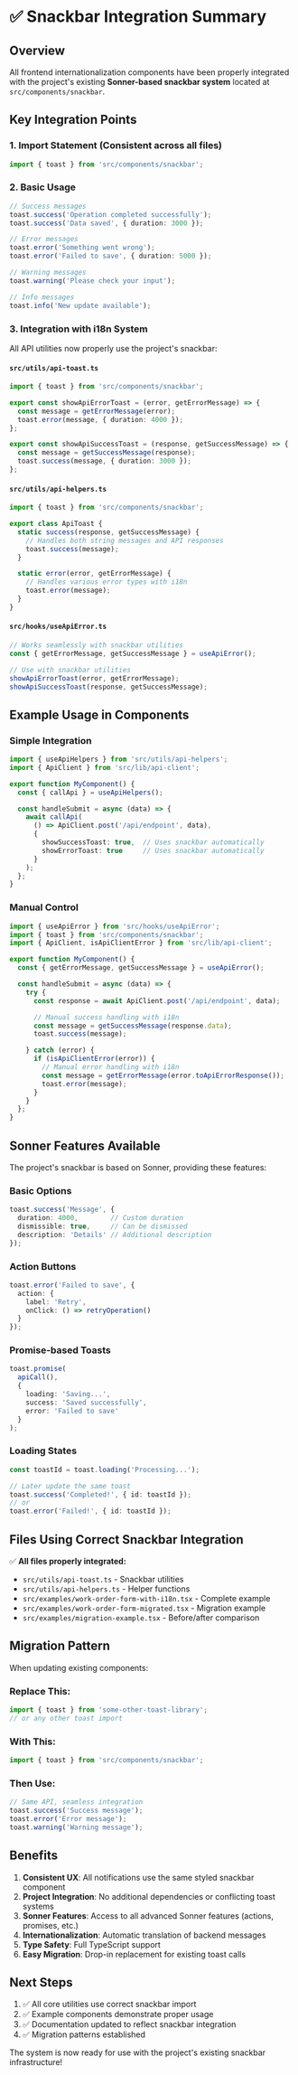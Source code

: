 # ✅ Snackbar Integration Summary

## Overview

All frontend internationalization components have been properly integrated with the project's existing **Sonner-based snackbar system** located at `src/components/snackbar`.

## Key Integration Points

### 1. Import Statement (Consistent across all files)
```typescript
import { toast } from 'src/components/snackbar';
```

### 2. Basic Usage
```typescript
// Success messages
toast.success('Operation completed successfully');
toast.success('Data saved', { duration: 3000 });

// Error messages
toast.error('Something went wrong');
toast.error('Failed to save', { duration: 5000 });

// Warning messages
toast.warning('Please check your input');

// Info messages
toast.info('New update available');
```

### 3. Integration with i18n System

All API utilities now properly use the project's snackbar:

#### `src/utils/api-toast.ts`
```typescript
import { toast } from 'src/components/snackbar';

export const showApiErrorToast = (error, getErrorMessage) => {
  const message = getErrorMessage(error);
  toast.error(message, { duration: 4000 });
};

export const showApiSuccessToast = (response, getSuccessMessage) => {
  const message = getSuccessMessage(response);
  toast.success(message, { duration: 3000 });
};
```

#### `src/utils/api-helpers.ts`
```typescript
import { toast } from 'src/components/snackbar';

export class ApiToast {
  static success(response, getSuccessMessage) {
    // Handles both string messages and API responses
    toast.success(message);
  }

  static error(error, getErrorMessage) {
    // Handles various error types with i18n
    toast.error(message);
  }
}
```

#### `src/hooks/useApiError.ts`
```typescript
// Works seamlessly with snackbar utilities
const { getErrorMessage, getSuccessMessage } = useApiError();

// Use with snackbar utilities
showApiErrorToast(error, getErrorMessage);
showApiSuccessToast(response, getSuccessMessage);
```

## Example Usage in Components

### Simple Integration
```typescript
import { useApiHelpers } from 'src/utils/api-helpers';
import { ApiClient } from 'src/lib/api-client';

export function MyComponent() {
  const { callApi } = useApiHelpers();

  const handleSubmit = async (data) => {
    await callApi(
      () => ApiClient.post('/api/endpoint', data),
      {
        showSuccessToast: true,  // Uses snackbar automatically
        showErrorToast: true     // Uses snackbar automatically
      }
    );
  };
}
```

### Manual Control
```typescript
import { useApiError } from 'src/hooks/useApiError';
import { toast } from 'src/components/snackbar';
import { ApiClient, isApiClientError } from 'src/lib/api-client';

export function MyComponent() {
  const { getErrorMessage, getSuccessMessage } = useApiError();

  const handleSubmit = async (data) => {
    try {
      const response = await ApiClient.post('/api/endpoint', data);

      // Manual success handling with i18n
      const message = getSuccessMessage(response.data);
      toast.success(message);

    } catch (error) {
      if (isApiClientError(error)) {
        // Manual error handling with i18n
        const message = getErrorMessage(error.toApiErrorResponse());
        toast.error(message);
      }
    }
  };
}
```

## Sonner Features Available

The project's snackbar is based on Sonner, providing these features:

### Basic Options
```typescript
toast.success('Message', {
  duration: 4000,        // Custom duration
  dismissible: true,     // Can be dismissed
  description: 'Details' // Additional description
});
```

### Action Buttons
```typescript
toast.error('Failed to save', {
  action: {
    label: 'Retry',
    onClick: () => retryOperation()
  }
});
```

### Promise-based Toasts
```typescript
toast.promise(
  apiCall(),
  {
    loading: 'Saving...',
    success: 'Saved successfully',
    error: 'Failed to save'
  }
);
```

### Loading States
```typescript
const toastId = toast.loading('Processing...');

// Later update the same toast
toast.success('Completed!', { id: toastId });
// or
toast.error('Failed!', { id: toastId });
```

## Files Using Correct Snackbar Integration

✅ **All files properly integrated:**
- `src/utils/api-toast.ts` - Snackbar utilities
- `src/utils/api-helpers.ts` - Helper functions
- `src/examples/work-order-form-with-i18n.tsx` - Complete example
- `src/examples/work-order-form-migrated.tsx` - Migration example
- `src/examples/migration-example.tsx` - Before/after comparison

## Migration Pattern

When updating existing components:

### Replace This:
```typescript
import { toast } from 'some-other-toast-library';
// or any other toast import
```

### With This:
```typescript
import { toast } from 'src/components/snackbar';
```

### Then Use:
```typescript
// Same API, seamless integration
toast.success('Success message');
toast.error('Error message');
toast.warning('Warning message');
```

## Benefits

1. **Consistent UX**: All notifications use the same styled snackbar component
2. **Project Integration**: No additional dependencies or conflicting toast systems
3. **Sonner Features**: Access to all advanced Sonner features (actions, promises, etc.)
4. **Internationalization**: Automatic translation of backend messages
5. **Type Safety**: Full TypeScript support
6. **Easy Migration**: Drop-in replacement for existing toast calls

## Next Steps

1. ✅ All core utilities use correct snackbar import
2. ✅ Example components demonstrate proper usage
3. ✅ Documentation updated to reflect snackbar integration
4. ✅ Migration patterns established

The system is now ready for use with the project's existing snackbar infrastructure!